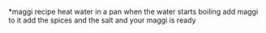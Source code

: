 *maggi recipe
heat water in a pan when the water starts boiling add maggi to it add the spices and the salt and 
your maggi is ready